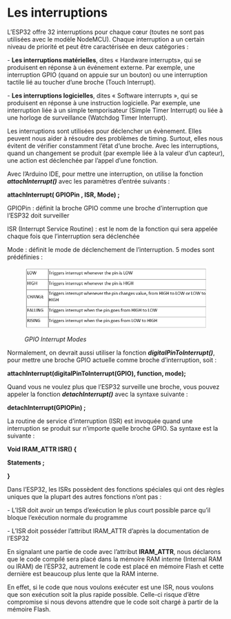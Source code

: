# Les interruptions

L’ESP32 offre 32 interruptions pour chaque cœur (toutes ne sont pas utilisées avec le modèle NodeMCU). Chaque interruption a un certain niveau de priorité et peut être caractérisée en deux catégories :

\-        **Les interruptions matérielles**, dites « Hardware interrupts», qui se produisent en réponse à un événement externe. Par exemple, une interruption GPIO (quand on appuie sur un bouton) ou une interruption tactile lié au toucher d’une broche (Touch Interrupt).

\-        **Les interruptions logicielles**, dites « Software interrupts », qui se produisent en réponse à une instruction logicielle. Par exemple, une interruption liée à un simple temporisateur (Simple Timer Interrupt) ou liée à une horloge de surveillance (Watchdog Timer Interrupt).

Les interruptions sont utilisées pour déclencher un évènement. Elles peuvent nous aider à résoudre des problèmes de timing. Surtout, elles nous évitent de vérifier constamment l’état d’une broche. Avec les interruptions, quand un changement se produit (par exemple liée à la valeur d’un capteur), une action est déclenchée par l’appel d’une fonction.

Avec l’Arduino IDE, pour mettre une interruption, on utilise la fonction _**attachInterrupt()**_ avec les paramètres d’entrée suivants :

**attachInterrupt( GPIOPin , ISR, Mode) ;**

GPIOPin : définit la broche GPIO comme une broche d’interruption que l’ESP32 doit surveiller

ISR (Interrupt Service Routine) : est le nom de la fonction qui sera appelée chaque fois que l’interruption sera déclenchée

Mode : définit le mode de déclenchement de l’interruption. 5 modes sont prédéfinies :&#x20;

<figure><img src=".gitbook/assets/image.png" alt=""><figcaption><p><em>GPIO Interrupt Modes</em></p></figcaption></figure>

Normalement, on devrait aussi utiliser la fonction _**digitalPinToInterrupt()**_, pour mettre une broche GPIO actuelle comme broche d’interruption, soit :

**attachInterrupt(digitalPinToInterrupt(GPIO), function, mode);**

Quand vous ne voulez plus que l’ESP32 surveille une broche, vous pouvez appeler la fonction _**detachInterrupt()**_ avec la syntaxe suivante :

**detachInterrupt(GPIOPin) ;**

&#x20;

La routine de service d’interruption (ISR) est invoquée quand une interruption se produit sur n’importe quelle broche GPIO. Sa syntaxe est la suivante :

**Void IRAM\_ATTR ISR() {**

&#x20;           **Statements ;**

**}**



Dans l’ESP32, les ISRs possèdent des fonctions spéciales qui ont des règles uniques que la plupart des autres fonctions n’ont pas :

\-        L’ISR doit avoir un temps d’exécution le plus court possible parce qu’il bloque l’exécution normale du programme

\-        L’ISR doit posséder l’attribut IRAM\_ATTR d’après la documentation de l’ESP32

En signalant une partie de code avec l’attribut **IRAM\_ATTR**, nous déclarons que le code compilé sera placé dans la mémoire RAM interne (Internal RAM ou IRAM) de l’ESP32, autrement le code est placé en mémoire Flash et cette dernière est beaucoup plus lente que la RAM interne.

En effet, si le code que nous voulons exécuter est une ISR, nous voulons que son exécution soit la plus rapide possible. Celle-ci risque d’être compromise si nous devons attendre que le code soit chargé à partir de la mémoire Flash.
